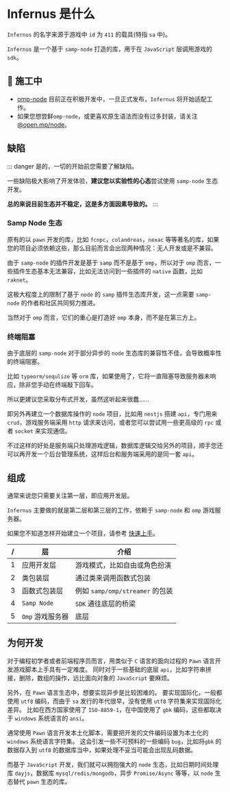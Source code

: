 # Infernus 是什么

`Infernus` 的名字来源于游戏中 `id` 为 `411` 的载具(特指 `sa` 中)。

`Infernus` 是一个基于 `samp-node` 打造的库，用于在 `JavaScript` 层调用游戏的 `sdk`。

## 🚧 施工中

- [omp-node](https://github.com/omp-node) 目前正在积极开发中，一旦正式发布，`Infernus` 将开始适配工作。
- 如果您想尝鲜`omp-node`，或更喜欢原生语法而没有过多封装，请关注 [@open.mp/node](https://github.com/omp-node/node)。

## 缺陷

::: danger
是的，一切的开始前您需要了解缺陷。

一些缺陷极大影响了开发体验，**建议您以实验性的心态**尝试使用 `samp-node` 生态开发。

**总的来说目前生态并不稳定，这是多方面因素导致的。**
:::

### Samp Node 生态

原有的以 `pawn` 开发的库，比如 `fcnpc`，`colandreas`，`nexac` 等等著名的库，如果您的项目必须依赖这些，那么目前而言会出现两种情况：无人开发或是不兼容。

由于 `samp-node` 的插件开发是基于 `samp` 而不是基于 `omp`，所以对于 `omp` 而言，一些插件生态基本无法兼容，比如无法访问到一些插件的 `native` 函数，比如 `raknet`。

这极大程度上的限制了基于 `node` 的 `samp` 插件生态库开发，这一点需要 `samp-node` 的作者和社区共同努力推进。

当然对于 `omp` 而言，它们的重心是打造好 `omp` 本身，而不是在第三方上。

### 终端阻塞

由于底层的 `samp-node` 对于部分异步的 `node` 生态库的兼容性不佳，会导致概率性的终端阻塞。

比如 `typeorm/sequlize` 等 `orm` 库，如果使用了，它将一直阻塞导致服务器未响应，除非您手动在终端敲下回车。

所以更建议您采取分布式开发，虽然这听起来很蠢……

即另外再建立一个数据库操作的 `node` 项目，比如用 `nestjs` 搭建 `api`，专门用来 `crud`，游戏服务端采用 `http` 请求来访问，或者您可以尝试用一些更高级的 `rpc` 或者 `socket` 来实现通信。

不过这样的好处是服务端只处理游戏逻辑，数据库逻辑交给另外的项目，顺手您还可以再开发一个后台管理系统，这样后台和服务端采用的是同一套 `api`。

## 组成

通常来说您只需要关注第一层，即应用开发层。

`Infernus` 主要做的就是第二层和第三层的工作，依赖于 `samp-node` 和 `omp` 游戏服务器。

如果您不知道怎样开始建立一个项目，请参考 [快速上手](./quick-start)。

| /   | 层               | 介绍                            |
| --- | ---------------- | ------------------------------- |
| 1   | 应用开发层       | 游戏模式，比如自由或角色扮演    |
| 2   | 类包装层         | 通过类来调用函数式包装          |
| 3   | 函数式包装层     | 例如 `samp/omp/streamer` 的包装 |
| 4   | `Samp Node`      | `SDK` 通往底层的桥梁            |
| 5   | `Omp` 游戏服务器 | 底层                            |

## 为何开发

对于编程初学者或者前端程序员而言，用类似于 `C` 语言的面向过程的 `Pawn` 语言开发游戏脚本上手具有一定难度。
同时对于一些基础的底层 `api`，比如字符串拼接，删除，数组的操作，远比面向对象的 `JavaScript` 要麻烦。

另外，在 `Pawn` 语言生态中，想要实现异步是比较困难的。
要实现国际化，一般都使用 `utf8` 编码，而由于 `sa` 发行的年代很早，没有使用 `utf8` 字符集来实现国际化差异。
比如在西方国家使用了 `ISO-8859-1`，在中国使用了 `gbk` 编码，这些都取决于 `windows` 系统语言的 `ansi`。

通常使用 `Pawn` 语言开发本土化脚本，需要把开发的文件编码设置为本土化的 `windows` 系统语言字符集。
这会引发一些不可预料的一些编码 `bug`，比如将`gbk` 的数据存入到 `utf8` 的数据库当中，如果处理不妥当可能会出现乱码数据。

而基于 `JavaScript` 开发，我们就可以拥抱强大的 `node` 生态，比如日期时间处理库 `dayjs`，数据库 `mysql/redis/mongodb`，异步 `Promise/Async` 等等，以 `node` 生态替代 `pawn` 生态的库。
